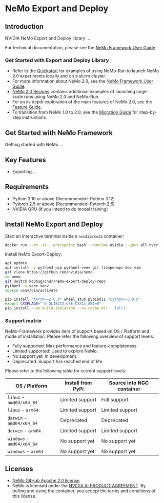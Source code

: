 # **NeMo Export and Deploy**

## Introduction

NVIDIA NeMo Export and Deploy library ...

For technical documentation, please see the [NeMo Framework User
Guide](https://docs.nvidia.com/nemo-framework/user-guide/latest/playbooks/index.html).

### Get Started with Export and Deploy Library

- Refer to the [Quickstart](https://docs.nvidia.com/nemo-framework/user-guide/latest/nemo-2.0/quickstart.html) for examples of using NeMo-Run to launch NeMo 2.0 experiments locally and on a slurm cluster.
- For more information about NeMo 2.0, see the [NeMo Framework User Guide](https://docs.nvidia.com/nemo-framework/user-guide/latest/nemo-2.0/index.html).
- [NeMo 2.0 Recipes](https://github.com/NVIDIA/NeMo/blob/main/nemo/collections/llm/recipes) contains additional examples of launching large-scale runs using NeMo 2.0 and NeMo-Run.
- For an in-depth exploration of the main features of NeMo 2.0, see the [Feature Guide](https://docs.nvidia.com/nemo-framework/user-guide/latest/nemo-2.0/features/index.html#feature-guide).
- To transition from NeMo 1.0 to 2.0, see the [Migration Guide](https://docs.nvidia.com/nemo-framework/user-guide/latest/nemo-2.0/migration/index.html#migration-guide) for step-by-step instructions.

## Get Started with NeMo Framework

Getting started with NeMo ...

## Key Features

- Exporting ...

## Requirements

- Python 3.10 or above (Recommended: Python 3.12)
- Pytorch 2.5 or above (Recommended: Pytorch 2.6)
- NVIDIA GPU (if you intend to do model training)

## Install NeMo Export and Deploy

Start an interactive terminal inside a `nvidia/cuda` container:

```bash
docker run --rm -it --entrypoint bash --runtime nvidia --gpus all nvcr.io/nvidia/cuda:12.8.1-cudnn-devel-ubuntu24.04
```

Install NeMo Export-Deploy:

```bash
apt update
apt install -y python3-pip python3-venv git libopenmpi-dev vim
git clone https://github.com/nvidia/nemo
cd nemo
git switch ko3n1g/onur/nemo-export-deploy-repo
python3 -m venv venv
source venv/bin/activate

pip install "torch==2.6.0" wheel_stub pybind11 "Cython>=3.0.0"
export CXXFLAGS="-D_GLIBCXX_USE_CXX11_ABI=0"
pip install --no-build-isolation --no-cache-dir '.[all]'
```

### Support matrix

NeMo-Framework provides tiers of support based on OS / Platform and mode of installation. Please refer the following overview of support levels:

- Fully supported: Max performance and feature-completeness.
- Limited supported: Used to explore NeMo.
- No support yet: In development.
- Deprecated: Support has reached end of life.

Please refer to the following table for current support levels:

| OS / Platform              | Install from PyPi | Source into NGC container |
|----------------------------|-------------------|---------------------------|
| `linux` - `amd64/x84_64`   | Limited support   | Full support              |
| `linux` - `arm64`          | Limited support   | Limited support           |
| `darwin` - `amd64/x64_64`  | Deprecated        | Deprecated                |
| `darwin` - `arm64`         | Limited support   | Limited support           |
| `windows` - `amd64/x64_64` | No support yet    | No support yet            |
| `windows` - `arm64`        | No support yet    | No support yet            |

## Licenses

- [NeMo GitHub Apache 2.0
  license](https://github.com/NVIDIA/NeMo?tab=Apache-2.0-1-ov-file#readme)
- NeMo is licensed under the [NVIDIA AI PRODUCT
  AGREEMENT](https://www.nvidia.com/en-us/data-center/products/nvidia-ai-enterprise/eula/).
  By pulling and using the container, you accept the terms and
  conditions of this license.
